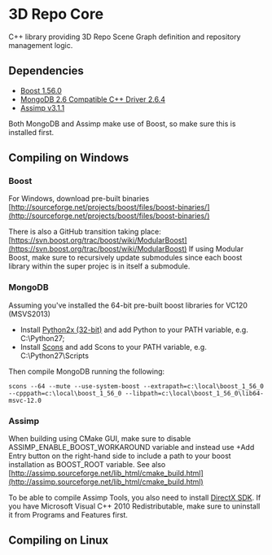 3D Repo Core
========

C++ library providing 3D Repo Scene Graph definition and repository management logic.

## Dependencies

- [Boost 1.56.0](https://github.com/boostorg/boost/tree/boost-1.56.0)
- [MongoDB 2.6 Compatible C++ Driver 2.6.4](https://github.com/mongodb/mongo-cxx-driver/tree/legacy-0.0-26compat-2.6.4)
- [Assimp v3.1.1](https://github.com/assimp/assimp/tree/v3.1.1)

Both MongoDB and Assimp make use of Boost, so make sure this is installed first. 

## Compiling on Windows 

### Boost

For Windows, download pre-built binaries [http://sourceforge.net/projects/boost/files/boost-binaries/](http://sourceforge.net/projects/boost/files/boost-binaries/)

There is also a GitHub transition taking place:
[https://svn.boost.org/trac/boost/wiki/ModularBoost](https://svn.boost.org/trac/boost/wiki/ModularBoost)
If using Modular Boost, make sure to recursively update submodules since each boost library within the super projec is in itself a submodule.

### MongoDB

Assuming you've installed the 64-bit pre-built boost libraries for VC120 (MSVS2013)

- Install [Python2x (32-bit)](https://www.python.org/download) and add Python to your PATH variable, e.g. C:\Python27;
- Install [Scons](http://www.scons.org/download.php) and add Scons to your PATH variable, e.g. C:\Python27\Scripts

Then compile MongoDB running the following:

```
scons --64 --mute --use-system-boost --extrapath=c:\local\boost_1_56_0 --cpppath=c:\local\boost_1_56_0 --libpath=c:\local\boost_1_56_0\lib64-msvc-12.0
```

### Assimp

When building using CMake GUI, make sure to disable ASSIMP_ENABLE_BOOST_WORKAROUND variable and instead use +Add Entry button on the right-hand side to include a path to your boost installation as BOOST_ROOT variable. 
See also [http://assimp.sourceforge.net/lib_html/cmake_build.html](http://assimp.sourceforge.net/lib_html/cmake_build.html)

To be able to compile Assimp Tools, you also need to install [DirectX SDK](http://www.microsoft.com/en-gb/download/details.aspx?id=6812). If you have Microsoft Visual C++ 2010 Redistributable, make sure to uninstall it from Programs and Features first.


## Compiling on Linux
